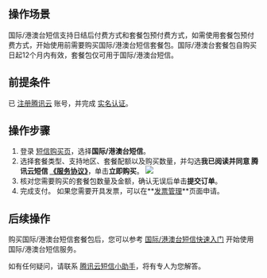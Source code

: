 ## 操作场景
国际/港澳台短信支持日结后付费方式和套餐包预付费方式，如需使用套餐包预付费方式，开始使用前需要购买国际/港澳台短信套餐包。国际/港澳台套餐包自购买日起12个月内有效，套餐包仅可用于国际/港澳台短信。

## 前提条件
已 [注册腾讯云](https://cloud.tencent.com/document/product/378/17985) 账号，并完成 [实名认证](https://cloud.tencent.com/document/product/378/3629)。

## 操作步骤
1. 登录 [短信购买页](https://buy.cloud.tencent.com/sms)，选择**国际/港澳台短信**。
2. 选择套餐类型、支持地区、套餐配额以及购买数量，并勾选**我已阅读并同意 腾讯云短信 [《服务协议》](https://cloud.tencent.com/document/product/382/15627)**，单击**立即购买**。
![](https://qcloudimg.tencent-cloud.cn/raw/4e56118893303ede7a1717db2bc438cb.png)
3. 核对您需要购买的套餐包数量及金额，确认无误后单击**提交订单**。
4. 完成支付。
 如果您需要开具发票，可以在**[发票管理](https://console.cloud.tencent.com/expense/invoice)**页面申请。

## 后续操作
购买国际/港澳台短信套餐包后，您可以参考 [国际/港澳台短信快速入门](https://cloud.tencent.com/document/product/382/37797) 开始使用国际/港澳台短信服务。


如有任何疑问，请联系 [腾讯云短信小助手](https://tccc.qcloud.com/web/im/index.html#/chat?webAppId=8fa15978f85cb41f7e2ea36920cb3ae1&title=Sms)，将有专人为您解答。
